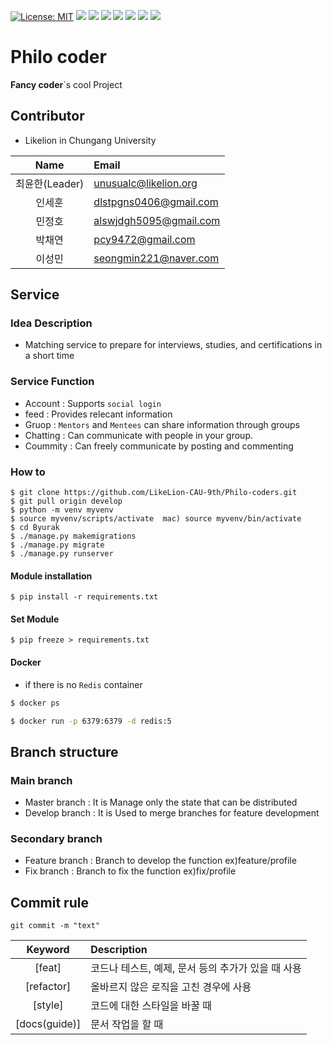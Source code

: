 [![License: MIT](https://img.shields.io/badge/License-MIT-yellow.svg)](https://opensource.org/licenses/MIT)
![](https://img.shields.io/badge/django-3.2.2-green)
![](https://img.shields.io/badge/HTML-pink)
![](https://img.shields.io/badge/CSS-blue)
![](https://img.shields.io/badge/JS-yellow)
![](https://img.shields.io/badge/Pillow-8.2.0-red)
![](https://img.shields.io/badge/Channels-3.0.3-pink)
![](https://img.shields.io/badge/ChannelsRedis-3.0.3-pink)


# Philo coder
**Fancy coder**`s cool Project

## Contributor
- Likelion in Chungang University
 
|    Name    | Email                                        |
| :-----------: | :------------------------------------------------- |
|    최윤한(Leader)     |unusualc@likelion.org | 
|    인세훈     | dlstpgns0406@gmail.com |
|    민정호     |alswjdgh5095@gmail.com |
|    박채연     | pcy9472@gmail.com|
|    이성민     | seongmin221@naver.com |
 
## Service
   
### Idea Description
- Matching service to prepare for interviews, studies, and certifications in a short time
### Service Function
- Account : Supports `social login`
- feed : Provides relecant information
- Gruop : `Mentors` and `Mentees` can share information through groups
- Chatting : Can communicate with people in your group.
- Coummity : Can freely communicate by posting and commenting
### How to
```console
$ git clone https://github.com/LikeLion-CAU-9th/Philo-coders.git
$ git pull origin develop
$ python -m venv myvenv
$ source myvenv/scripts/activate  mac) source myvenv/bin/activate
$ cd Byurak
$ ./manage.py makemigrations
$ ./manage.py migrate
$ ./manage.py runserver
```
#### Module installation
```console
$ pip install -r requirements.txt
```
#### Set Module
```console
$ pip freeze > requirements.txt 
```

#### Docker
- if there is no `Redis` container
```bash
$ docker ps
```
```bash
$ docker run -p 6379:6379 -d redis:5
```

## Branch structure

### Main branch
* Master branch : It is Manage only the state that can be distributed
* Develop branch : It is Used to merge branches for feature development

### Secondary branch

* Feature branch : Branch to develop the function ex)feature/profile
* Fix branch : Branch to fix the function ex)fix/profile


## Commit rule
```console
git commit -m "text"
```

|    Keyword    | Description                                        |
| :-----------: | :------------------------------------------------- |
|    [feat]     | 코드나 테스트, 예제, 문서 등의 추가가 있을 때 사용 |
|  [refactor]   | 올바르지 않은 로직을 고친 경우에 사용              |
|    [style]    | 코드에 대한 스타일을 바꿀 때                       |
| [docs(guide)] | 문서 작업을 할 때                                  |